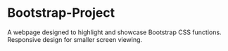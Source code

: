 # Bootstrap-Project
A webpage designed to highlight and showcase Bootstrap CSS functions.
Responsive design for smaller screen viewing.
